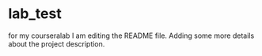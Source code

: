 # lab_test
for my courseralab
I am editing the README file. Adding some more details about the project description.
